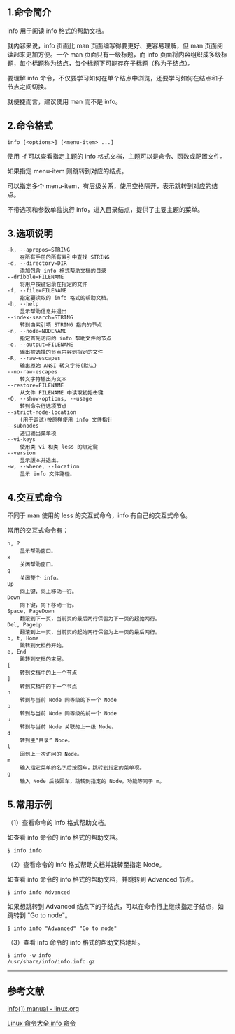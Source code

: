 ## 1.命令简介
info 用于阅读 info 格式的帮助文档。

就内容来说，info 页面比 man 页面编写得要更好、更容易理解，但 man 页面阅读起来更加方便。一个 man 页面只有一级标题，而 info 页面将内容组织成多级标题，每个标题称为结点，每个标题下可能存在子标题（称为子结点）。

要理解 info 命令，不仅要学习如何在单个结点中浏览，还要学习如何在结点和子节点之间切换。

就便捷而言，建议使用 man 而不是 info。

## 2.命令格式
```shell
info [<options>] [<menu-item> ...]
```
使用 -f 可以查看指定主题的 info 格式文档，主题可以是命令、函数或配置文件。

如果指定 menu-item 则跳转到对应的结点。

可以指定多个 menu-item，有层级关系，使用空格隔开，表示跳转到对应的结点。

不带选项和参数单独执行 info，进入目录结点，提供了主要主题的菜单。

## 3.选项说明
```
-k, --apropos=STRING
	在所有手册的所有索引中查找 STRING
-d, --directory=DIR
	添加包含 info 格式帮助文档的目录
--dribble=FILENAME
	将用户按键记录在指定的文件
-f, --file=FILENAME
	指定要读取的 info 格式的帮助文档。
-h, --help
	显示帮助信息并退出
--index-search=STRING
	转到由索引项 STRING 指向的节点
-n, --node=NODENAME
	指定首先访问的 info 帮助文件的节点
-o, --output=FILENAME
	输出被选择的节点内容到指定的文件
-R, --raw-escapes
	输出原始 ANSI 转义字符(默认)
--no-raw-escapes
	转义字符输出为文本
--restore=FILENAME
	从文件 FILENAME 中读取初始击键
-O, --show-options, --usage
	转到命令行选项节点
--strict-node-location
	(用于调试)按原样使用 info 文件指针
--subnodes
	递归输出菜单项
--vi-keys
	使用类 vi 和类 less 的绑定键
--version
	显示版本并退出。
-w, --where, --location
	显示 info 文件路径。
```
## 4.交互式命令
不同于 man 使用的 less 的交互式命令，info 有自己的交互式命令。

常用的交互式命令有：
```
h, ?
	显示帮助窗口。
x
	关闭帮助窗口。
q
	关闭整个 info。
Up
	向上键，向上移动一行。
Down
	向下键，向下移动一行。
Space, PageDown
	翻滚到下一页，当前页的最后两行保留为下一页的起始两行。
Del, PageUp
	翻滚到上一页，当前页的起始两行保留为上一页的最后两行。
b, t, Home
	跳转到文档的开始。
e, End
	跳转到文档的末尾。
[
	转到文档中的上一个节点
]
	转到文档中的下一个节点
n
	转到与当前 Node 同等级的下一个 Node
p
	转到与当前 Node 同等级的前一个 Node
u
	转到与当前 Node 关联的上一级 Node。
d
	转到主“目录” Node。
l
	回到上一次访问的 Node。
m
	输入指定菜单的名字后按回车，跳转到指定的菜单项。
g
	输入 Node 后按回车，跳转到指定的 Node。功能等同于 m。
```

## 5.常用示例

（1）查看命令的 info 格式帮助文档。

如查看 info 命令的 info 格式的帮助文档。
```
$ info info
```
（2）查看命令的 info 格式帮助文档并跳转至指定 Node。

如查看 info 命令的 info 格式的帮助文档，并跳转到 Advanced 节点。
```shell
$ info info Advanced
```
如果想跳转到 Advanced 结点下的子结点，可以在命令行上继续指定子结点，如跳转到 "Go to node"。
```shell
$ info info "Advanced" "Go to node"
```
（3）查看 info 命令的 info 格式的帮助文档地址。
```
$ info -w info
/usr/share/info/info.info.gz
```

---

## 参考文献

[info(1) manual - linux.org](https://www.linux.org/docs/man1/info.html)

[Linux 命令大全.info 命令](https://man.linuxde.net/info)